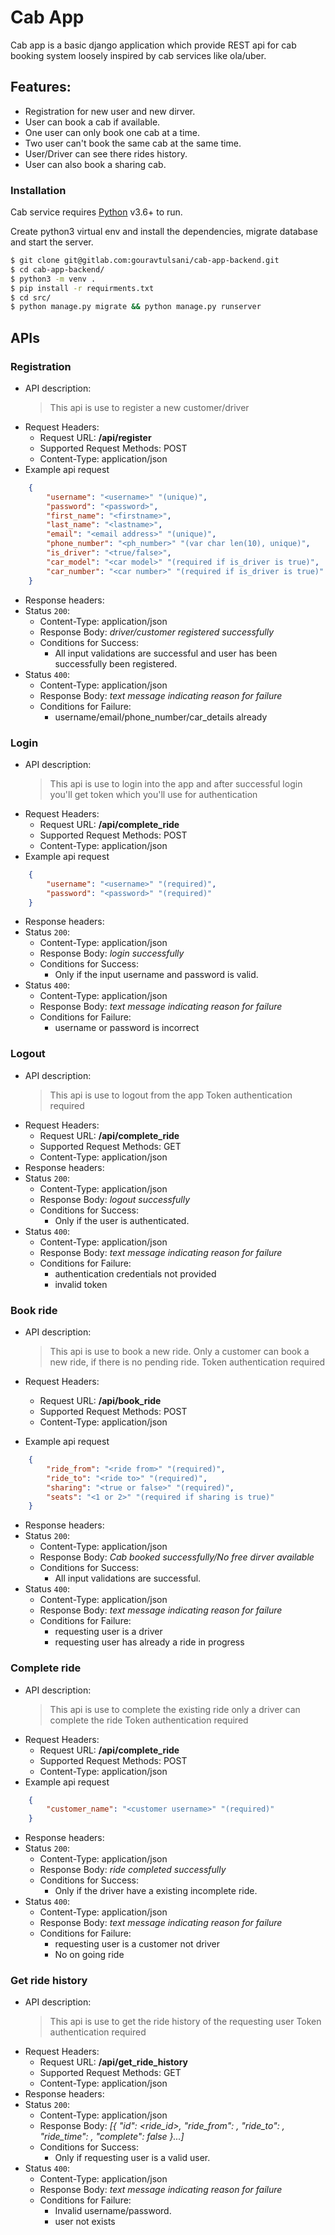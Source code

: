 # Cab App

Cab app is a basic django application which provide REST api for cab booking system
loosely inspired by cab services like ola/uber.

## Features:
  - Registration for new user and new dirver.
  - User can book a cab if available.
  - One user can only book one cab at a time.
  - Two user can't book the same cab at the same time.
  - User/Driver can see there rides history.
  - User can also book a sharing cab.

### Installation

Cab service requires [Python](https://docs.python.org/3.6/) v3.6+ to run.

Create python3 virtual env and install the dependencies,
migrate database and start the server.

```sh
$ git clone git@gitlab.com:gouravtulsani/cab-app-backend.git
$ cd cab-app-backend/
$ python3 -m venv .
$ pip install -r requirments.txt
$ cd src/
$ python manage.py migrate && python manage.py runserver
```

## APIs

### Registration
- API description:
    > This api is use to register a new customer/driver
- Request Headers:
    - Request URL: **/api/register**
    - Supported Request Methods: POST
    - Content-Type: application/json
- Example api request
```json
    {
        "username": "<username>" "(unique)",
        "password": "<password>",
        "first_name": "<firstname>",
        "last_name": "<lastname>",
        "email": "<email address>" "(unique)",
        "phone_number": "<ph_number>" "(var char len(10), unique)",
        "is_driver": "<true/false>",
        "car_model": "<car model>" "(required if is_driver is true)",
        "car_number": "<car number>" "(required if is_driver is true)"
    }
```
- Response headers:
- Status ``200``:
    - Content-Type: application/json
    - Response Body: *driver/customer registered successfully*
    - Conditions for Success:
        - All input validations are successful and user has
        been successfully been registered.
- Status ``400``:
    - Content-Type: application/json
    - Response Body: *text message indicating reason for failure*
    - Conditions for Failure:
        - username/email/phone_number/car_details already

### Login
- API description:
    > This api is use to login into the app
      and after successful login you'll get 
      token which you'll use for authentication
- Request Headers:
    - Request URL: **/api/complete_ride**
    - Supported Request Methods: POST
    - Content-Type: application/json
- Example api request
```json
    {
        "username": "<username>" "(required)",
        "password": "<password>" "(required)"
    }
```
- Response headers:
- Status ``200``:
    - Content-Type: application/json
    - Response Body: *login successfully*
    - Conditions for Success:
        - Only if the input username and password is valid.
- Status ``400``:
    - Content-Type: application/json
    - Response Body: *text message indicating reason for failure*
    - Conditions for Failure:
        - username or password is incorrect

### Logout
- API description:
    > This api is use to logout from the app
      Token authentication required
- Request Headers:
    - Request URL: **/api/complete_ride**
    - Supported Request Methods: GET
    - Content-Type: application/json
- Response headers:
- Status ``200``:
    - Content-Type: application/json
    - Response Body: *logout successfully*
    - Conditions for Success:
        - Only if the user is authenticated.
- Status ``400``:
    - Content-Type: application/json
    - Response Body: *text message indicating reason for failure*
    - Conditions for Failure:
        - authentication credentials not provided
        - invalid token


### Book ride
- API description:
    > This api is use to book a new ride.
    Only a customer can book a new ride, if there is no pending ride.
    Token authentication required

- Request Headers:
    - Request URL: **/api/book_ride**
    - Supported Request Methods: POST
    - Content-Type: application/json
- Example api request
```json
    {
        "ride_from": "<ride from>" "(required)",
        "ride_to": "<ride to>" "(required)",
        "sharing": "<true or false>" "(required)",
        "seats": "<1 or 2>" "(required if sharing is true)"
    }
```
- Response headers:
- Status ``200``:
    - Content-Type: application/json
    - Response Body: *Cab booked successfully/No free dirver available*
    - Conditions for Success:
        - All input validations are successful.
- Status ``400``:
    - Content-Type: application/json
    - Response Body: *text message indicating reason for failure*
    - Conditions for Failure:
        - requesting user is a driver
        - requesting user has already a ride in progress

### Complete ride
- API description:
    > This api is use to complete the existing ride
    only a driver can complete the ride
    Token authentication required
- Request Headers:
    - Request URL: **/api/complete_ride**
    - Supported Request Methods: POST
    - Content-Type: application/json
- Example api request
```json
    {
        "customer_name": "<customer username>" "(required)"
    }
```
- Response headers:
- Status ``200``:
    - Content-Type: application/json
    - Response Body: *ride completed successfully*
    - Conditions for Success:
        - Only if the driver have a existing incomplete ride.
- Status ``400``:
    - Content-Type: application/json
    - Response Body: *text message indicating reason for failure*
    - Conditions for Failure:
        - requesting user is a customer not driver
        - No on going ride

### Get ride history
- API description:
    > This api is use to get the ride history of the requesting user
      Token authentication required
- Request Headers:
    - Request URL: **/api/get_ride_history**
    - Supported Request Methods: GET
    - Content-Type: application/json
- Response headers:
- Status ``200``:
    - Content-Type: application/json
    - Response Body: *[{
        "id": <ride_id>,
        "ride_from": <from>,
        "ride_to": <to>,
        "ride_time": <ride start time>,
        "complete": false
    }...]*
    - Conditions for Success:
        - Only if requesting user is a valid user.
- Status ``400``:
    - Content-Type: application/json
    - Response Body: *text message indicating reason for failure*
    - Conditions for Failure:
        - Invalid username/password.
        - user not exists
